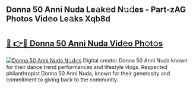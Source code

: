 ## Donna 50 Anni Nuda Le𝚊k𝚎d N𝚞𝚍es - Part-zAG Photos Vid𝚎o Le𝚊ks Xqb8d

# <h2><a href="http://fbdyof0.evod.top/?m=Donna+50+Anni+Nuda">🔗 👉🔴 Donna 50 Anni Nuda Vid𝚎o Ph𝚘t𝚘s</a></h2>

[![Donna 50 Anni Nuda N𝚞d𝚎s](https://i.imgur.com/8V9OHl7.gif)](http://fbdyof0.evod.top/?m=Donna+50+Anni+Nuda)
Digital creator Donna 50 Anni Nuda known for their dance trend performances and lifestyle vlogs. Respected philanthropist Donna 50 Anni Nuda, known for their generosity and commitment to giving back to the community. 
